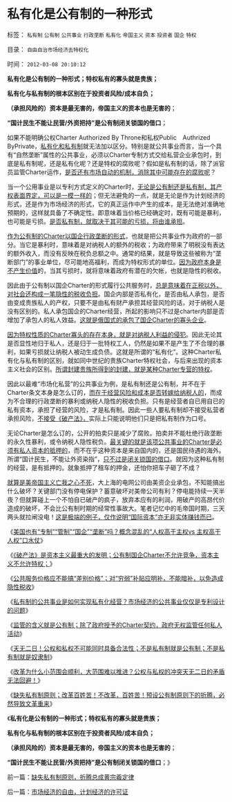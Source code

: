 # 私有化是公有制的一种形式

标签： `私有制` `公有制` `公共事业` `行政垄断` `私有化` `帝国主义` `资本` `投资者` `国企` `特权` 

目录： `自由自治市场经济去特权化`

时间： `2012-03-08 20:10:12`

**私有化是公有制的一种形式；特权私有的寡头就是贵族；**

**私有化与私有制的根本区别在于投资者风险/成本自负；**

**（承担风险的）资本是最无害的，帝国主义的资本也是无害的**；

**“国计民生不能让民营/外资把持”是公有制闭关锁国的借口**；

如果不能明确公权Charter Authorized By Throne和私权Public　Authrized ByPrivate，[私有化和私有制](../../../2012/2/22/私有制不是私有化，市场经济不是市场化，民主不是选举化.md)就无法加以区分。特别是就公共事业而言，当一个具有“自然垄断”属性的公共事业，必须以Charter专制方式交给私营企业承包时，到底是私有制呢，还是私有化呢？还是特权的腐败呢？假如是私有制的话，除了派官员监管Charter运作，[是否还有市场自动的机制，消除其中可能存在的腐败呢](../../../2009/6/30/行政监管越多越腐败，从三鹿事件到上海塌楼.md)？

当一个公用事业是以专利方式定义的Charter时，[无论是公有制还是私有制，其产权表面界定，可以是一模一样的](../../../2012/3/6/美国的国企有什么美国特色？.md)；但无法避免的一点，就是无论是作为计划经济的形式，还是作为市场经济的形式，它的真正运作中产生的成本，是无法绝对准确地预期的，这样就具备了不确定性。即意味着当价格已经确定时，既有可能是暴利，也可能是亏损。[是否私有制，就取决于其可能的亏损，将由谁承担](../../../2012/3/6/《破产法》是资本主义最重大的发明.md)。

[作为公有制的Charter以国企行政垄断的形式](../../../2012/3/2/Charter特权的道德责任和民企PrivteRight自负成本.md)，也就是把公共事业作为政府的一部分。当它是暴利时，意味着是对纳税人的额外的税收；为政府带来了明税没有表达的额外收入，而没有反映在税负总额之中。通常的结果，就是导致这些被称为“垄断部门”的事业单位，尽可能地高福利，而成为特权形式的单位。[因为政府本身是不产生价值](../../../2009/6/19/计划经济创造财富吗？.md)的，当其亏损时，就将意味着政府有潜在的欠帐，也就是隐性的税收。

因此由于公有制以国企Charter的形式履行公共服务时，[总是意味着在正税以外，对社会还构成一笔隐性的税收负担](../../../2012/3/6/公共服务“差别定价”将导致巨大而低效的隐性税收.md)。国企内部是否私有化，是否由私人承包，是否由变成贵族私人的产权，只要不是由私有财产承担其经营风险的话，对于纳税人是没有区别的。私人承包国企的Charter经营，所起的影响只不过是charter内部是否增加了承包人的私人效益。[这就是俄国式的承包了国企Charter的寡头企业](../../../2009/8/14/特权民企距离俄国式寡头有多远？.md)。

[因为特权性质的Charter寡头的存在本身，就是对纳税人利益的侵犯](../../../2009/12/2/浑身国企病的中国民营企业.md)。因此无论其是否显性地归于私人，还是归于一批特权工人，仍然是如果不是产生了不合理的暴利，如果亏损就让纳税人被动生成负债。这就是所谓的“私有化”。这种Charter私有化与私有制的区别，就如同中世纪的贵族Charter特权社会，与后来出现的资本主义社会的区别。[所谓封建贵族所得到的封建，就是某种Charter专营的特权](../../../2009/7/31/特权的经济学含义及利益演绎.md)。

因此以最难“市场化私营”的公共事业为例，是私有制还是公有制，并不在于Charter条文本身是怎么订的，[而在于经营风险和成本是否转嫁给纳税人的](../../../2009/2/21/进化论：死亡是为了生存，经济中的淘汰和破产.md)，而成为不合理的行政垄断的暴利或纳税人隐性的税收负担。只有是经营者自已用自已的私有资本，承担了经营的风险，才是私有制。因此一些人要私有制却不接受私营者承担风险，[不接受《破产法》，](../../../2011/6/22/市场经济没有通货膨胀和经济危机.md)实际上只能说明他们只是把私有制作为口号。

无论Charter是怎么订的，公开的拍卖只是减少了腐败。拍卖并不能杜绝行政垄断的永久性暴利，或令纳税人隐性税负。[最关键的就是该项公共事业的Charter是必须有私人资本的抵押的](../../../2012/3/3/民主不是道德信仰，成本限制是客观规律.md)，而不在乎这种资本是来自国内的，还是国民待遇的海外。所谓“国计民生，不能让外资染指”，[只不过是闭关锁国的借口](../../../2012/1/23/越是大国越依赖内需，越不能闭关锁国,越依赖于市场经济.md)。就因为这种私有制的经营，是有抵押的。就象抵押了租车的押金，还怕你把车子砸了不成？

[就算是美帝国主义亡我之心不死](../../../2009/12/25/自力更生国防建设是小农意识历史经验.md)，大上海的电网公司由美资企业承包，不知能搞出什么破坏？关键部门没有停电保护？蓄意破坏对美帝公司有利？停电能持续一天半夜？但就算碰上一个不怕自已破产的疯子，放弃本应有的利润，用破产的高昂代价造成的破坏，不会比公有制时期的经常性事故大。笔者记忆中的毛帝国时期，三天两头就拉闸没电！[这是极端的例子，仅作说明“国际资本”亦无非实体赚钱而已](../../../2011/6/17/资本家是最可爱的蠢驴，是消费者最忠实的朋友.md)。

《[美国也有“专制”“管制”“国企”“垄断”吗？概念混乱的“人权高于主权vs 主权高于人权”口水仗](../../../2012/3/6/美国的国企有什么美国特色？.md)》

《[《破产法》是资本主义最重大的发明；公有制国企Charter不允许竞争，资本主义不允许特权；](../../../2012/3/6/《破产法》是资本主义最重大的发明.md)》

《[公共服务价格应不能搞“差别价格”；对“穷弱”补贴应明补，不能暗补，以免造成隐性税收](../../../2012/3/6/公共服务“差别定价”将导致巨大而低效的隐性税收.md)》

《[私有制的公共事业是如何实现私有化经营？市场经济的公共事业仅仅是专利设计的问题](../../../2012/3/7/私有制的公共事业是如何实现私有化经营？.md)》

《[监管的含义就是公有制；除了政府授予的Charter契约，政府无权监管任何私人活动](../../../2012/3/7/监管的含义就是公有制；监管本身就意味着国进民退.md)》

《[天无二日！公权和私权不可能同时具备合法性；不是私有制就是公有制；不是私有制就是奴隶制](../../../2012/3/7/天无二日！公权和私权不可能同时具备合法性；.md)》

《[改革为什么小范围会顺利，大范围难以推进？公权与私权的冲突天无二日的矛盾无法回避！](../../../2012/3/7/改革为什么小范围会顺利，大范围难以推进？.md)》

《[缺失私有制原则；改革百姓苦！不改革，百姓苦！预设公有制原则下的折腾，必然导致文革重来](../../../2012/3/8/缺失私有制原则，折腾总成黄宗羲定律.md)》

《**私有化是公有制的一种形式；特权私有的寡头就是贵族；**

**私有化与私有制的根本区别在于投资者风险/成本自负；**

**（承担风险的）资本是最无害的，帝国主义的资本也是无害的**；

**“国计民生不能让民营/外资把持”是公有制闭关锁国的借口**；》



前一篇：[缺失私有制原则，折腾总成黄宗羲定律](../../../2012/3/8/缺失私有制原则，折腾总成黄宗羲定律.md)

后一篇：[市场经济的自由，计划经济的许可证](../../../2012/3/8/市场经济的自由，计划经济的许可证.md)